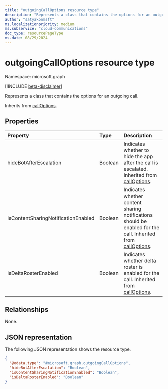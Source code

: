 ```yaml
---
title: "outgoingCallOptions resource type"
description: "Represents a class that contains the options for an outgoing call."
author: "satyakonmsft"
ms.localizationpriority: medium
ms.subservice: "cloud-communications"
doc_type: resourcePageType
ms.date: 08/29/2024
---
```


# outgoingCallOptions resource type

Namespace: microsoft.graph

[!INCLUDE [beta-disclaimer](../../includes/beta-disclaimer.md)]

Represents a class that contains the options for an outgoing call.

Inherits from [callOptions](calloptions.md).

## Properties

| Property                            | Type    | Description                                                                                                                   |
|:------------------------------------|:--------|:------------------------------------------------------------------------------------------------------------------------------|
| hideBotAfterEscalation              | Boolean | Indicates whether to hide the app after the call is escalated. Inherited from [callOptions](calloptions.md).                  |
| isContentSharingNotificationEnabled | Boolean | Indicates whether content sharing notifications should be enabled for the call. Inherited from [callOptions](calloptions.md). |
| isDeltaRosterEnabled                | Boolean | Indicates whether delta roster is enabled for the call. Inherited from [callOptions](calloptions.md).                         |

## Relationships
None.

## JSON representation

The following JSON representation shows the resource type.
<!-- {
  "blockType": "resource",
  "@odata.type": "microsoft.graph.outgoingCallOptions"
}
-->
``` json
{
  "@odata.type": "#microsoft.graph.outgoingCallOptions",
  "hideBotAfterEscalation": "Boolean",
  "isContentSharingNotificationEnabled": "Boolean",
  "isDeltaRosterEnabled": "Boolean"
}
```
